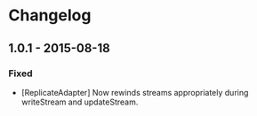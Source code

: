 # Changelog

## 1.0.1 - 2015-08-18

### Fixed

* [ReplicateAdapter] Now rewinds streams appropriately during writeStream and updateStream.
